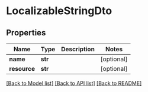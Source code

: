 # LocalizableStringDto


## Properties
Name | Type | Description | Notes
------------ | ------------- | ------------- | -------------
**name** | **str** |  | [optional] 
**resource** | **str** |  | [optional] 

[[Back to Model list]](../README.md#documentation-for-models) [[Back to API list]](../README.md#documentation-for-api-endpoints) [[Back to README]](../README.md)


